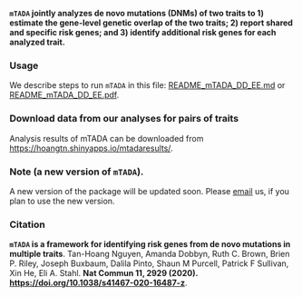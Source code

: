 
**`mTADA` jointly analyzes de novo mutations (DNMs) of two traits to 1)
estimate the gene-level genetic overlap of the two traits; 2) report
shared and specific risk genes; and 3) identify additional risk genes
for each analyzed trait.**

### Usage

We describe steps to run `mTADA` in this file: [README_mTADA_DD_EE.md](README_mTADA_DD_EE.md) or [README_mTADA_DD_EE.pdf](README_mTADA_DD_EE.pdf).

### Download data from our analyses for pairs of traits

Analysis results of mTADA can be downloaded from https://hoangtn.shinyapps.io/mtadaresults/.

### Note (a new version of `mTADA`).

A new version of the package will be updated soon. Please [email](mailto:hoangtannguyenvn@gmail.com) us, if you plan to use the new version.

### Citation

**`mTADA` is a framework for identifying risk genes from de novo mutations in multiple traits**. Tan-Hoang Nguyen, Amanda Dobbyn, Ruth C. Brown, Brien P. Riley, Joseph Buxbaum, Dalila Pinto, Shaun M Purcell, Patrick F
Sullivan, Xin He, Eli A. Stahl. 
**Nat Commun 11, 2929 (2020). https://doi.org/10.1038/s41467-020-16487-z**.
